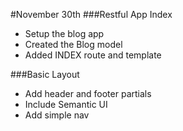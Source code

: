 #November 30th
###Restful App Index
+ Setup the blog app
+ Created the Blog model
+ Added INDEX route and template

###Basic Layout
+ Add header and footer partials
+ Include Semantic UI
+ Add simple nav
